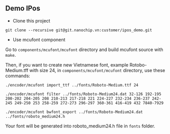## Demo IPos

* Clone this project

`git clone --recursive git@git.nanochip.vn:customer/ipos_demo.git`

* Use mcufont component

Go to `components/mcufont/mcufont` directory and build mcufont source with `make`.

Then, if you want to create new Vietnamese font, example Rotobo-Medium.tff with size 24, in `components/mcufont/mcufont` directory, use these commands:

`./encoder/mcufont import_ttf ../fonts/Roboto-Medium.ttf 24`

`./encoder/mcufont filter ../fonts/Roboto-Medium24.dat 32-126 192-195 200-202 204-205 208 210-213 217-218 221 224-227 232-234 236-237 242-245 249-250 253 258-259 272-273 296-297 360-361 416-419 432 7840-7929`

`./encoder/mcufont bwfont_export ../fonts/Roboto-Medium24.dat ../fonts/roboto_medium24.h`

Your font will be generated into roboto_medium24.h file in `fonts` folder.
